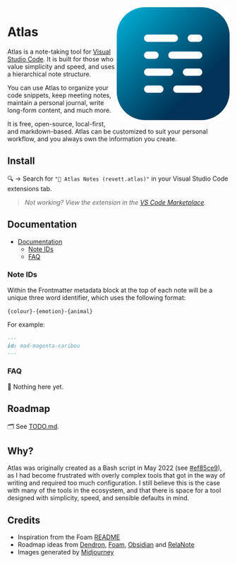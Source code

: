 <img src="./assets/icon@256px.png" alt="Icon" align="right">

# Atlas <!-- omit from toc -->

Atlas is a note-taking tool for [Visual Studio Code](https://code.visualstudio.com). It is built for
those who value simplicity and speed, and uses a hierarchical note structure.

You can use Atlas to organize your code snippets, keep meeting notes, maintain a personal journal,
write long-form content, and much more.

It is free, open-source, local-first, and markdown-based. Atlas can be customized to suit your
personal workflow, and you always own the information you create.

## Install <!-- omit from toc -->

🔍 → Search for `"📖 Atlas Notes (revett.atlas)"` in your Visual Studio Code extensions tab.

> _Not working? View the extension in the
> [VS Code Marketplace](https://marketplace.visualstudio.com/items?itemName=revett.atlas)._

## Documentation

- [Documentation](#documentation)
  - [Note IDs](#note-ids)
  - [FAQ](#faq)

### Note IDs

Within the Frontmatter metadata block at the top of each note will be a unique three word
identifier, which uses the following format:

```
{colour}-{emotion}-{animal}
```

For example:

```md
---
id: mad-magenta-caribou
---
```

### FAQ

📘 Nothing here yet.

## Roadmap <!-- omit from toc -->

🗂 See [TODO.md](https://github.com/revett/atlas/blob/main/TODO.md).

## Why? <!-- omit from toc -->

Atlas was originally created as a Bash script in May 2022 (see
[#ef85ce9](https://github.com/revett/atlas/commit/ef85ce9d70593c8b3dfb8e1c2aab56300bbee959)), as I had
become frustrated with overly complex tools that got in the way of writing and required too much
configuration. I still believe this is the case with many of the tools in the ecosystem, and that
there is space for a tool designed with simplicity, speed, and sensible defaults in mind.

## Credits <!-- omit from toc -->

- Inspiration from the Foam [README](https://github.com/foambubble/foam)
- Roadmap ideas from [Dendron](https://github.com/dendronhq/dendron),
  [Foam](https://github.com/foambubble/foam), [Obsidian](https://github.com/obsidianmd) and
  [RelaNote](https://relanote.com)
- Images generated by [Midjourney](https://www.midjourney.com/showcase)
